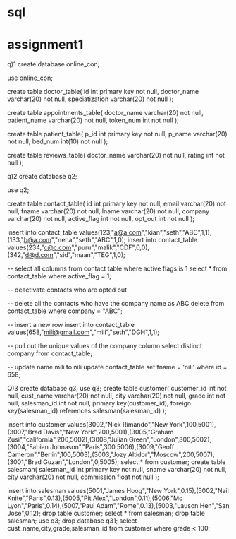 # sql
# assignment1
q)1
create database online_con;

use online_con;

create table doctor_table(
id int primary key not null,
doctor_name varchar(20) not null,
speciatization varchar(20) not null
);

create table appointments_table(
doctor_name varchar(20) not null,
patient_name varchar(20) not null,
token_num int not null
);

create table patient_table(
p_id int primary key not null,
p_name varchar(20) not null,
bed_num int(10) not null
);

create table reviews_table(
doctor_name varchar(20) not null,
rating int not null
);

q)2
create database q2;

use q2;

create table contact_table(
id int primary key not null,
email varchar(20) not null,
fname varchar(20) not null,
lname varchar(20) not null,
company varchar(20) not null,
active_flag int not null,
opt_out int not null
);

insert into contact_table values(123,"a@a.com","kian","seth","ABC",1,1),(133,"b@a.com","neha","seth","ABC",1,0);
insert into contact_table values(234,"c@c.com","puru","malik","CDF",0,0),(342,"d@d.com","sid","maan","TEG",1,0);

-- select all columns from contact table where active flags is 1 
select * from contact_table where active_flag = 1;

-- deactivate contacts who are opted out
 

-- delete all the contacts who have the company name as ABC
delete from contact_table where company = "ABC";


-- insert a new row 
insert into contact_table values(658,"mili@gmail.com","mili","seth","DGH",1,1);



-- pull out the unique values of the company column
select distinct company from contact_table;



-- update name mili to nili
update contact_table set fname = 'nili' where id = 658;

Q)3
create database q3;
use q3;
create table customer(
customer_id int  not null,
cust_name varchar(20) not null,
city varchar(20) not null,
grade int not null,
salesman_id int not null,
primary key(customer_id),
foreign key(salesman_id) references salesman(salesman_id)
);


insert into customer values(3002,"Nick Rimando","New York",100,5001),(3007,"Brad Davis","New York",200,5001),(3005,"Graham Zusi","california",200,5002),(3008,"Julian Green","London",300,5002),(3004,"Fabian Johnason","Paris",300,5006),(3009,"Geoff Cameron","Berlin",100,5003),(3003,"Jozy Altidor","Moscow",200,5007),(3001,"Brad Guzan","London",0,5005);
select * from customer;
create table salesman(
salesman_id int primary key not null,
sname varchar(20) not null,
city varchar(20) not null,
commission float not null
); 


insert into salesman values(5001,"James Hoog","New York",0.15),(5002,"Nail Knite","Paris",0.13),(5005,"Pit Alex","London",0.11),(5006,"Mc Lyon","Paris",0.14),(5007,"Paul Adam","Rome",0.13),(5003,"Lauson Hen","San Jose",0.12);
drop table customer;
select * from salesman;
drop table salesman;
use q3;
drop database q31;
select cust_name,city,grade,salesman_id from customer where grade < 100;


